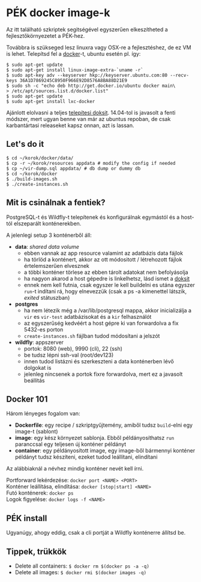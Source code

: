 # PÉK docker image-k

Az itt található szkriptek segitségével egyszerűen elkeszítheted a fejlesztőkörnyezetet a PÉK-hez.

Továbbra is szükseged lesz linuxra vagy OSX-re a fejlesztéshez, de ez VM is lehet. Telepítsd fel a [docker][1]-t, ubuntu esetén pl. így:

    $ sudo apt-get update
    $ sudo apt-get install linux-image-extra-`uname -r`
    $ sudo apt-key adv --keyserver hkp://keyserver.ubuntu.com:80 --recv-keys 36A1D7869245C8950F966E92D8576A8BA88D21E9
    $ sudo sh -c "echo deb http://get.docker.io/ubuntu docker main\
    > /etc/apt/sources.list.d/docker.list"
    $ sudo apt-get update
    $ sudo apt-get install lxc-docker

Ajánlott elolvasni a teljes [telepítesi doksit][2]. 14.04-tol is javasolt a fenti módszer, mert ugyan benne van már az ubuntus repoban, de csak karbantártasi releaseket kapsz onnan, azt is lassan.

## Let's do it

    $ cd ~/korok/docker/data/
    $ cp -r ~/korok/resources appdata # modify the config if needed
    $ cp ~/vir-dump.sql appdata/ # db dump or dummy db
    $ cd ~/korok/docker
    $ ./build-images.sh
    $ ./create-instances.sh

## Mit is csinálnak a fentiek?

PostgreSQL-t és Wildfly-t telepítenek és konfigurálnak egymástól és a host-tól elszeparált konténerekben.

A jelenlegi setup 3 konténerből áll:
* **data**: *shared data volume*
    - ebben vannak az app resource valamint az adatbázis data fájlok
    - ha törlöd a konténert, akkor az ott módositott / létrehozott fájlok értelemszerűen elvesznek
    - a többi konténer törlese az ebben tárolt adatokat nem befolyásolja
    - ha nagyon akarod a host gépedre is linkelhetsz, lásd ismet a [doksit][3]
    - ennek nem kell futnia, csak egyszer le kell buildelni es utána egyszer `run`-t indítani rá, hogy elnevezzük (csak a ps -a kimenettel látszik, *exited* státuszban)
* **postgres**
    - ha nem létezik még a /var/lib/postgresql mappa, akkor inicializálja a `vir` es `vir-test` adatbázisokat és a `kir` felhasználót
    - az egyszerűség kedvéért a host gépre ki van forwardolva a fix 5432-es porton
    - `create-instances.sh` fájlban tudod módosítani a jelszót
* **wildfly**: appszerver
    - portok: 8080 (web), 9990 (cli), 22 (ssh)
    - be tudsz lépni ssh-val (root/dev123)
    - innen tudod listázni és szerkeszteni a data konténerben lévő dolgokat is
    - jelenleg nincsenek a portok fixre forwardolva, mert ez a javasolt beállítás

## Docker 101

Három lényeges fogalom van:
- **Dockerfile**: egy recipe / szkriptgyűjtemény, amiből tudsz `build`-elni egy image-t (sablont)
- **image**: egy kész környezet sablonja. Ebből példányosíthatsz `run` paranccsal egy teljesen új konténer példányt
- **container**: egy példányosított image, egy image-ből bármennyi konténer példányt tudsz készíteni, ezeket tudod leállítani, elindítani

Az alábbiaknál a névhez mindig konténer nevét kell írni.

Portforward lekérdezése: `docker port <NAME> <PORT>`  
Konténer leállítása, elindítása: `docker [stop|start] <NAME>`  
Futó konténerek: `docker ps`  
Logok figyelése: `docker logs -f <NAME>`

## PÉK install

Ugyanúgy, ahogy eddig, csak a cli portját a Wildfly konténerre állítsd be.

## Tippek, trükkök

* Delete all containers: `$ docker rm $(docker ps -a -q)`
* Delete all images: `$ docker rmi $(docker images -q)`


[1]: https://www.docker.io/
[2]: http://docs.docker.io/installation/ubuntulinux/#
[3]: http://docs.docker.io/userguide/dockervolumes/
